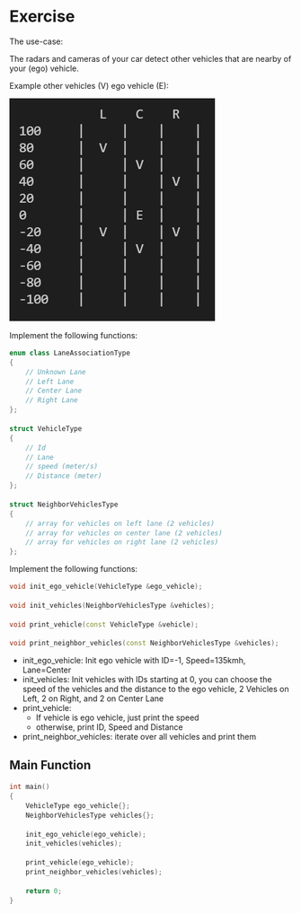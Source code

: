 # Exercise

The use-case:

The radars and cameras of your car detect other vehicles that are nearby of your (ego) vehicle.

Example other vehicles (V) ego vehicle (E):

![vehicle](../../media/vehicle.png)

Implement the following functions:

```cpp
enum class LaneAssociationType
{
    // Unknown Lane
    // Left Lane
    // Center Lane
    // Right Lane
};

struct VehicleType
{
    // Id
    // Lane
    // speed (meter/s)
    // Distance (meter)
};

struct NeighborVehiclesType
{
    // array for vehicles on left lane (2 vehicles)
    // array for vehicles on center lane (2 vehicles)
    // array for vehicles on right lane (2 vehicles)
};
```

Implement the following functions:

```cpp
void init_ego_vehicle(VehicleType &ego_vehicle);

void init_vehicles(NeighborVehiclesType &vehicles);

void print_vehicle(const VehicleType &vehicle);

void print_neighbor_vehicles(const NeighborVehiclesType &vehicles);
```

- init_ego_vehicle: Init ego vehicle with ID=-1, Speed=135kmh, Lane=Center
- init_vehicles: Init vehicles with IDs starting at 0, you can choose the speed of the vehicles and the distance to the ego vehicle, 2 Vehicles on Left, 2 on Right, and 2 on Center Lane
- print_vehicle:
  - If vehicle is ego vehicle, just print the speed
  - otherwise, print ID, Speed and Distance
- print_neighbor_vehicles: iterate over all vehicles and print them

## Main Function

```cpp
int main()
{
    VehicleType ego_vehicle{};
    NeighborVehiclesType vehicles{};

    init_ego_vehicle(ego_vehicle);
    init_vehicles(vehicles);

    print_vehicle(ego_vehicle);
    print_neighbor_vehicles(vehicles);

    return 0;
}
```

